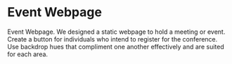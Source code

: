# Event Webpage
 Event Webpage.  We designed a static webpage to hold a meeting or event. Create a button for individuals who intend to register for the conference. Use backdrop hues that compliment one another effectively and are suited for each area.
